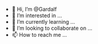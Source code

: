 - 👋 Hi, I’m @Gardalf
- 👀 I’m interested in ...
- 🌱 I’m currently learning ...
- 💞️ I’m looking to collaborate on ...
- 📫 How to reach me ...

<!---
Gardalf/Gardalf is a ✨ special ✨ repository because its `README.md` (this file) appears on your GitHub profile.
You can click the Preview link to take a look at your changes.
--->
